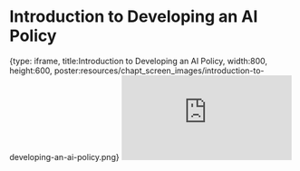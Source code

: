 # Introduction to Developing an AI Policy
 
{type: iframe, title:Introduction to Developing an AI Policy, width:800, height:600, poster:resources/chapt_screen_images/introduction-to-developing-an-ai-policy.png}
![](https://hutchdatascience.org/AI_for_Decision_Makers/no_toc/introduction-to-developing-an-ai-policy.html)
 

 
